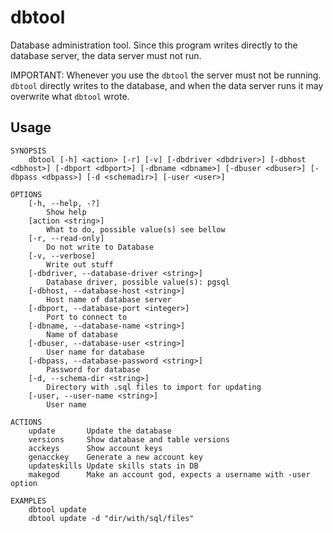 # dbtool

Database administration tool. Since this program writes directly to the database
server, the data server must not run.

IMPORTANT: Whenever you use the `dbtool` the server must not be running. `dbtool`
directly writes to the database, and when the data server runs it may overwrite
what `dbtool` wrote.

## Usage

~~~plain
SYNOPSIS
    dbtool [-h] <action> [-r] [-v] [-dbdriver <dbdriver>] [-dbhost <dbhost>] [-dbport <dbport>] [-dbname <dbname>] [-dbuser <dbuser>] [-dbpass <dbpass>] [-d <schemadir>] [-user <user>] 

OPTIONS
    [-h, --help, -?]
        Show help
    [action <string>]
        What to do, possible value(s) see bellow
    [-r, --read-only]
        Do not write to Database
    [-v, --verbose]
        Write out stuff
    [-dbdriver, --database-driver <string>]
        Database driver, possible value(s): pgsql
    [-dbhost, --database-host <string>]
        Host name of database server
    [-dbport, --database-port <integer>]
        Port to connect to
    [-dbname, --database-name <string>]
        Name of database
    [-dbuser, --database-user <string>]
        User name for database
    [-dbpass, --database-password <string>]
        Password for database
    [-d, --schema-dir <string>]
        Directory with .sql files to import for updating
    [-user, --user-name <string>]
        User name

ACTIONS
    update       Update the database
    versions     Show database and table versions
    acckeys      Show account keys
    genacckey    Generate a new account key
    updateskills Update skills stats in DB
    makegod      Make an account god, expects a username with -user option

EXAMPLES
    dbtool update
    dbtool update -d "dir/with/sql/files"
~~~
